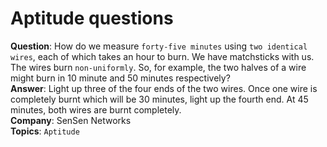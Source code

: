 # Aptitude questions

**Question**: How do we measure `forty-five minutes` using `two identical wires`, each of which takes an hour to burn. We have matchsticks with us. The wires burn `non-uniformly`. So, for example, the two halves of a wire might burn in 10 minute and 50 minutes respectively?<br/>
**Answer**: Light up three of the four ends of the two wires. Once one wire is completely burnt which will be 30 minutes, light up the fourth end. At 45 minutes, both wires are burnt completely.<br/>
**Company**: SenSen Networks <br/>
**Topics**: `Aptitude`

